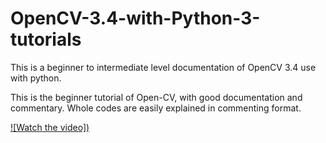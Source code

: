 # OpenCV-3.4-with-Python-3-tutorials
This is a beginner to intermediate level documentation of OpenCV 3.4 use with python.

This is the beginner tutorial of Open-CV, with good documentation and commentary.
Whole codes are easily explained in commenting format.


[![Watch the video])](https://drive.google.com/file/d/1PrHMciV5A1q9dSmoeRF6Mx631XvjB-o-/view?usp=drive_link)


